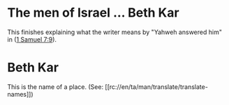 # The men of Israel ... Beth Kar

This finishes explaining what the writer means by "Yahweh answered him" in ([1 Samuel 7:9](../07/09.md)).

# Beth Kar

This is the name of a place. (See: [[rc://en/ta/man/translate/translate-names]])

